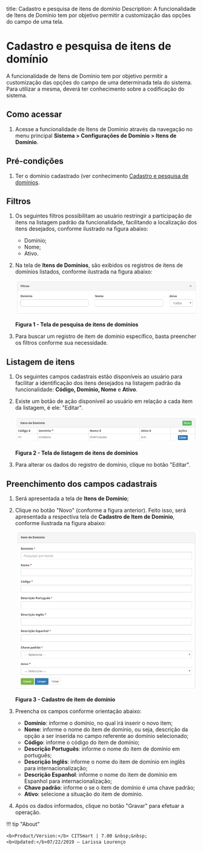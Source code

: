 title: Cadastro e pesquisa de itens de domínio
Description: A funcionalidade de Itens de Domínio tem por objetivo permitir a customização das opções do campo de uma tela.
# Cadastro e pesquisa de itens de domínio

A funcionalidade de Itens de Domínio tem por objetivo permitir a customização das opções do campo de uma determinada tela do 
sistema. Para utilizar a mesma, deverá ter conhecimento sobre a codificação do sistema.

Como acessar
--------------

1. Acesse a funcionalidade de Itens de Domínio através da navegação no menu principal 
**Sistema > Configurações de Domínio > Itens de Domínio**.

Pré-condições
---------------

1. Ter o domínio cadastrado (ver conhecimento [Cadastro e pesquisa de domínios](/pt-br/citsmart-platform-7/plataform-administration/customizable-fields/register-domain.html).

Filtros
--------

1. Os seguintes filtros possibilitam ao usuário restringir a participação de itens na listagem padrão da funcionalidade, facilitando
a localização dos itens desejados, conforme ilustrado na figura abaixo:

    - Domínio;
    - Nome;
    - Ativo.
    
2. Na tela de **Itens de Domínios**, são exibidos os registros de itens de domínios listados, conforme ilustrada na figura abaixo:

    ![Pesquisa](images/itens-dom.img1.png)
    
    **Figura 1 - Tela de pesquisa de itens de domínios**
    
3. Para buscar um registro de item de domínio específico, basta preencher os filtros conforme sua necessidade.

Listagem de itens
-------------------

1. Os seguintes campos cadastrais estão disponíveis ao usuário para facilitar a identificação dos itens desejados na listagem 
padrão da funcionalidade: **Código, Domínio, Nome** e **Ativo**.

2. Existe um botão de ação disponíveil ao usuário em relação a cada item da listagem, é ele: "Editar".

    ![Listagem](images/itens-dom.img2.png)
    
    **Figura 2 - Tela de listagem de itens de domínios**
    
3. Para alterar os dados do registro de domínio, clique no botão "Editar".

Preenchimento dos campos cadastrais
------------------------------------

1. Será apresentada a tela de **Itens de Domínio**;

2. Clique no botão "Novo" (conforme a figura anterior). Feito isso, será apresentada a respectiva tela de **Cadastro de Item de 
Domínio**, conforme ilustrada na figura abaixo:

    ![Item](images/itens-dom.img3.png)
    
    **Figura 3 - Cadastro de item de domínio**
    
3. Preencha os campos conforme orientação abaixo:

    - **Domínio**: informe o domínio, no qual irá inserir o novo item;
    - **Nome**: informe o nome do item de domínio, ou seja, descrição da opção a ser inserida no campo referente ao domínio 
    selecionado;
    - **Código**: informe o código do item de domínio;
    - **Descrição Português**: informe o nome do item de domínio em português;
    - **Descrição Inglês**: informe o nome do item de domínio em inglês para internacionalização;
    - **Descrição Espanhol**: informe o nome do item de domínio em Espanhol para internacionalização;
    - **Chave padrão**: informe o se o item de domínio é uma chave padrão;
    - **Ativo**: selecione a situação do item de domínio.
    
4. Após os dados informados, clique no botão "Gravar" para efetuar a operação.

!!! tip "About"

    <b>Product/Version:</b> CITSmart | 7.00 &nbsp;&nbsp;
    <b>Updated:</b>07/22/2019 – Larissa Lourenço
